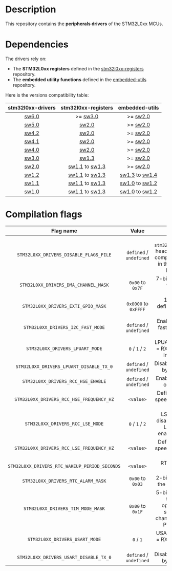 # Description

This repository contains the **peripherals drivers** of the STM32L0xx MCUs.

# Dependencies

The drivers rely on:

* The **STM32L0xx registers** defined in the [stm32l0xx-registers](https://github.com/Ludovic-Lesur/stm32l0xx-registers) repository.
* The **embedded utility functions** defined in the [embedded-utils](https://github.com/Ludovic-Lesur/embedded-utils) repository.

Here is the versions compatibility table:

| **stm32l0xx-drivers** | **stm32l0xx-registers** | **embedded-utils** |
|:---:|:---:|:---:|
| [sw6.0](https://github.com/Ludovic-Lesur/stm32l0xx-drivers/releases/tag/sw6.0) | >= [sw3.0](https://github.com/Ludovic-Lesur/stm32l0xx-registers/releases/tag/sw3.0) | >= [sw2.0](https://github.com/Ludovic-Lesur/embedded-utils/releases/tag/sw2.0) |
| [sw5.0](https://github.com/Ludovic-Lesur/stm32l0xx-drivers/releases/tag/sw5.0) | [sw2.0](https://github.com/Ludovic-Lesur/stm32l0xx-registers/releases/tag/sw2.0) | >= [sw2.0](https://github.com/Ludovic-Lesur/embedded-utils/releases/tag/sw2.0) |
| [sw4.2](https://github.com/Ludovic-Lesur/stm32l0xx-drivers/releases/tag/sw4.2) | [sw2.0](https://github.com/Ludovic-Lesur/stm32l0xx-registers/releases/tag/sw2.0) | >= [sw2.0](https://github.com/Ludovic-Lesur/embedded-utils/releases/tag/sw2.0) |
| [sw4.1](https://github.com/Ludovic-Lesur/stm32l0xx-drivers/releases/tag/sw4.1) | [sw2.0](https://github.com/Ludovic-Lesur/stm32l0xx-registers/releases/tag/sw2.0) | >= [sw2.0](https://github.com/Ludovic-Lesur/embedded-utils/releases/tag/sw2.0) |
| [sw4.0](https://github.com/Ludovic-Lesur/stm32l0xx-drivers/releases/tag/sw4.0) | [sw2.0](https://github.com/Ludovic-Lesur/stm32l0xx-registers/releases/tag/sw2.0) | >= [sw2.0](https://github.com/Ludovic-Lesur/embedded-utils/releases/tag/sw2.0) |
| [sw3.0](https://github.com/Ludovic-Lesur/stm32l0xx-drivers/releases/tag/sw3.0) | [sw1.3](https://github.com/Ludovic-Lesur/stm32l0xx-registers/releases/tag/sw1.3) | >= [sw2.0](https://github.com/Ludovic-Lesur/embedded-utils/releases/tag/sw2.0) |
| [sw2.0](https://github.com/Ludovic-Lesur/stm32l0xx-drivers/releases/tag/sw2.0) | [sw1.1](https://github.com/Ludovic-Lesur/stm32l0xx-registers/releases/tag/sw1.1) to [sw1.3](https://github.com/Ludovic-Lesur/stm32l0xx-registers/releases/tag/sw1.3) | >= [sw2.0](https://github.com/Ludovic-Lesur/embedded-utils/releases/tag/sw2.0) |
| [sw1.2](https://github.com/Ludovic-Lesur/stm32l0xx-drivers/releases/tag/sw1.2) | [sw1.1](https://github.com/Ludovic-Lesur/stm32l0xx-registers/releases/tag/sw1.1) to [sw1.3](https://github.com/Ludovic-Lesur/stm32l0xx-registers/releases/tag/sw1.3) | [sw1.3](https://github.com/Ludovic-Lesur/embedded-utils/releases/tag/sw1.3) to [sw1.4](https://github.com/Ludovic-Lesur/embedded-utils/releases/tag/sw1.4) |
| [sw1.1](https://github.com/Ludovic-Lesur/stm32l0xx-drivers/releases/tag/sw1.1) | [sw1.1](https://github.com/Ludovic-Lesur/stm32l0xx-registers/releases/tag/sw1.1) to [sw1.3](https://github.com/Ludovic-Lesur/stm32l0xx-registers/releases/tag/sw1.3) | [sw1.0](https://github.com/Ludovic-Lesur/embedded-utils/releases/tag/sw1.0) to [sw1.2](https://github.com/Ludovic-Lesur/embedded-utils/releases/tag/sw1.2) |
| [sw1.0](https://github.com/Ludovic-Lesur/stm32l0xx-drivers/releases/tag/sw1.0) | [sw1.1](https://github.com/Ludovic-Lesur/stm32l0xx-registers/releases/tag/sw1.1) to [sw1.3](https://github.com/Ludovic-Lesur/stm32l0xx-registers/releases/tag/sw1.3) | [sw1.0](https://github.com/Ludovic-Lesur/embedded-utils/releases/tag/sw1.0) to [sw1.2](https://github.com/Ludovic-Lesur/embedded-utils/releases/tag/sw1.2)

# Compilation flags

| **Flag name** | **Value** | **Description** |
|:---:|:---:|:---:|
| `STM32L0XX_DRIVERS_DISABLE_FLAGS_FILE` | `defined` / `undefined` | Disable the `stm32l0xx_drivers_flags.h` header file inclusion when compilation flags are given in the project settings or by command line. |
| `STM32L0XX_DRIVERS_DMA_CHANNEL_MASK` | `0x00` to `0x7F` | 7-bits field which defines the enabled DMA channels. |
| `STM32L0XX_DRIVERS_EXTI_GPIO_MASK` | `0x0000` to `0xFFFF` | 16-bits field which defines the enabled EXTI GPIO lines. |
| `STM32L0XX_DRIVERS_I2C_FAST_MODE` | `defined` / `undefined` | Enable or disable the I2C fast mode (400kHz SCL frequency). |
| `STM32L0XX_DRIVERS_LPUART_MODE` | `0` / `1` / `2` | LPUART operation mode: `0` = RXNE interrupt `1` = CMF interrupt `2` = RS485 |
| `STM32L0XX_DRIVERS_LPUART_DISABLE_TX_0` | `defined` / `undefined` | Disable the transmission of byte 0x00 if defined. |
| `STM32L0XX_DRIVERS_RCC_HSE_ENABLE` | `defined` / `undefined` | Enable or disable external oscillator functions. |
| `STM32L0XX_DRIVERS_RCC_HSE_FREQUENCY_HZ` | `<value>` | Defines the external high speed crystal frequency in Hz (if used). |
| `STM32L0XX_DRIVERS_RCC_LSE_MODE` | `0` / `1` / `2` | LSE crystal mode: `0` = disabled `1` = enabled with LSI/HSI fallback `2` = enabled and mandatory. |
| `STM32L0XX_DRIVERS_RCC_LSE_FREQUENCY_HZ` | `<value>` | Defines the external low speed crystal frequency in Hz (if used). |
| `STM32L0XX_DRIVERS_RTC_WAKEUP_PERIOD_SECONDS` | `<value>` | RTC wakeup period in seconds. |
| `STM32L0XX_DRIVERS_RTC_ALARM_MASK` | `0x00` to `0x03`| 2-bits field which defines the enabled RTC alarms. |
| `STM32L0XX_DRIVERS_TIM_MODE_MASK` | `0x00` to `0x1F`| 5-bits field which defines the enabled timer operation modes: `0` = standard `1` = multi-channel `2` = calibration `3` = PWM `4` = one pulse. |
| `STM32L0XX_DRIVERS_USART_MODE` | `0` / `1` | USART operation mode: `0` = RXNE interrupt `1` = CMF interrupt. |
| `STM32L0XX_DRIVERS_USART_DISABLE_TX_0` | `defined` / `undefined` | Disable the transmission of byte 0x00 if defined. |


